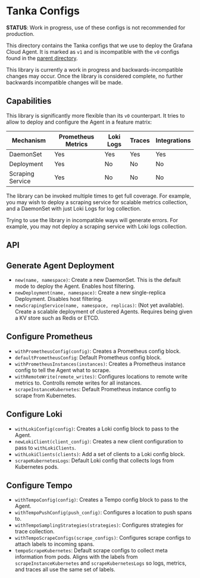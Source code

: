 # Tanka Configs 

**STATUS**: Work in progress, use of these configs is not recommended for production.

This directory contains the Tanka configs that we use to deploy the Grafana
Cloud Agent. It is marked as `v1` and is incompatible with the `v0` configs
found in the [parent directory](../). 

This library is currently a work in progress and backwards-incompatible changes
may occur. Once the library is considered complete, no further backwards
incompatible changes will be made.

## Capabilities 

This library is significantly more flexible than its `v0` counterpart. It tries
to allow to deploy and configure the Agent in a feature matrix:

| Mechanism        | Prometheus Metrics | Loki Logs | Traces | Integrations | 
| ---------------- | ------------------ | --------- | ------ | ------------ |
| DaemonSet        | Yes                | Yes       | Yes    | Yes          |
| Deployment       | Yes                | No        | No     | No           |
| Scraping Service | Yes                | No        | No     | No           |

The library can be invoked multiple times to get full coverage. For example, you
may wish to deploy a scraping service for scalable metrics collection, and a
DaemonSet with just Loki Logs for log collection. 

Trying to use the library in incompatible ways will generate errors. For
example, you may not deploy a scraping service with Loki logs collection.

## API 

## Generate Agent Deployment

- `new(name, namespace)`: Create a new DaemonSet. This is the default mode to
  deploy the Agent.  Enables host filtering.
- `newDeployment(name, namespace)`: Create a new single-replica Deployment.
  Disables host filtering.
- `newScrapingService(name, namespace, replicas)`: (Not yet available). Create a
  scalable deployment of clustered Agents. Requires being given a KV store such as Redis or ETCD.

## Configure Prometheus 

- `withPrometheusConfig(config)`: Creates a Prometheus config block.
- `defaultPrometheusConfig`: Default Prometheus config block.
- `withPrometheusInstances(instances)`: Creates a Prometheus instance config to
  tell the Agent what to scrape.
- `withRemoteWrite(remote_writes)`: Configures locations to remote write metrics
   to. Controlls remote writes for all instances.
- `scrapeInstanceKubernetes`: Default Prometheus instance config to scrape from 
  Kubernetes.

## Configure Loki

- `withLokiConfig(config)`: Creates a Loki config block to pass to the Agent. 
- `newLokiClient(client_config)`: Creates a new client configuration to pass 
  to `withLokiClients`.
- `withLokiClients(clients)`: Add a set of clients to a Loki config block.
- `scrapeKubernetesLogs`: Default Loki config that collects logs from Kubernetes
  pods.

## Configure Tempo

- `withTempoConfig(config)`: Creates a Tempo config block to pass to the Agent.
- `withTempoPushConfig(push_config)`: Configures a location to push spans to. 
- `withTempoSamplingStrategies(strategies)`: Configures strategies for trace collection. 
- `withTempoScrapeConfigs(scrape_configs)`: Configures scrape configs to attach
   labels to incoming spans. 
- `tempoScrapeKubernetes`: Default scrape configs to collect meta information
   from pods. Aligns with the labels from `scrapeInstanceKubernetes` and
   `scrapeKubernetesLogs` so logs, metrics, and traces all use the same set of
   labels.
